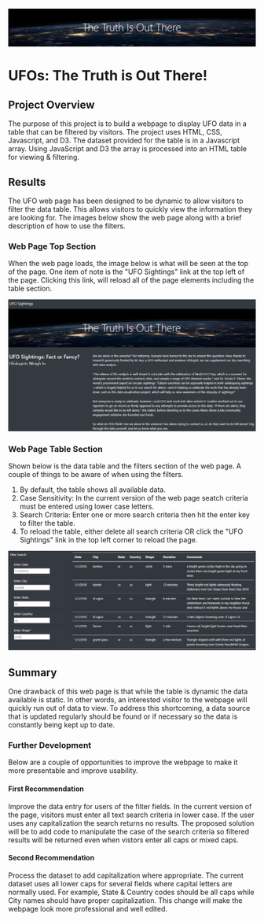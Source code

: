 ![The Truth is Out There](/Resources/banner.png)

# UFOs: The Truth is Out There!

## Project Overview

The purpose of this project is to build a webpage to display UFO data in a table that can be filtered by visitors. The project uses HTML, CSS, Javascript, and D3. The dataset provided for the table is in a Javascript array. Using JavaScript and D3 the array is processed into an HTML table for viewing & filtering.

## Results

The UFO web page has been designed to be dynamic to allow visitors to filter the data table. This allows visitors to quickly view the information they are looking for. The images below show the web page along with a brief description of how to use the filters.

### Web Page Top Section

When the web page loads, the image below is what will be seen at the top of the page. One item of note is the "UFO Sightings" link at the top left of the page. Clicking this link, will reload all of the page elements including the table section.

![UFO Web Page](/Resources/UFO_Web_Page_top.png)

### Web Page Table Section 

Shown below is the data table and the filters section of the web page. A couple of things to be aware of when using the filters.

1. By default, the table shows all available data.
1. Case Sensitivity: In the current version of the web page seatch criteria must be entered using lower case letters.
2. Search Criteria: Enter one or more search criteria then hit the enter key to filter the table. 
3. To reload the table, either delete all search criteria OR click the "UFO Sightings" link in the top left corner to reload the page.

![UFO Web Page](/Resources/UFO_Web_Page_table.png)


## Summary

One drawback of this web page is that while the table is dynamic the data available is static. In other words, an interested visitor to the webpage will quickly run out of data to view. To address this shortcoming, a data source that is updated regularly should be found or if necessary so the data is constantly being kept up to date.

### Further Development

Below are a couple of opportunities to improve the webpage to make it more presentable and improve usability.

#### First Recommendation

Improve the data entry for users of the filter fields. In the current version of the page, visitors must enter all text search criteria in lower case. If the user uses any capitalization the search returns no results. The proposed solution will be to add code to manipulate the case of the search criteria so filtered results will be returned even when vistors enter all caps or mixed caps.

#### Second Recommendation

Process the dataset to add capitalization where appropriate. The current dataset uses all lower caps for several fields where capital letters are normally used. For example, State & Country codes should be all caps while City names should have proper capitalization. This change will make the webpage look more professional and well edited.

